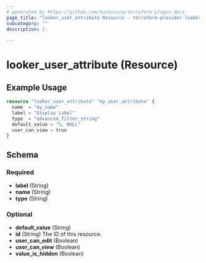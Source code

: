 ```yaml
---
# generated by https://github.com/hashicorp/terraform-plugin-docs
page_title: "looker_user_attribute Resource - terraform-provider-looker"
subcategory: ""
description: |-
  
---
```


# looker_user_attribute (Resource)



## Example Usage

```terraform
resource "looker_user_attribute" "my_user_attribute" {
  name  = "my_name"
  label = "Display Label"
  type  = "advanced_filter_string"
  default_value = "%, NULL"
  user_can_view = true
}
```

<!-- schema generated by tfplugindocs -->
## Schema

### Required

- **label** (String)
- **name** (String)
- **type** (String)

### Optional

- **default_value** (String)
- **id** (String) The ID of this resource.
- **user_can_edit** (Boolean)
- **user_can_view** (Boolean)
- **value_is_hidden** (Boolean)


